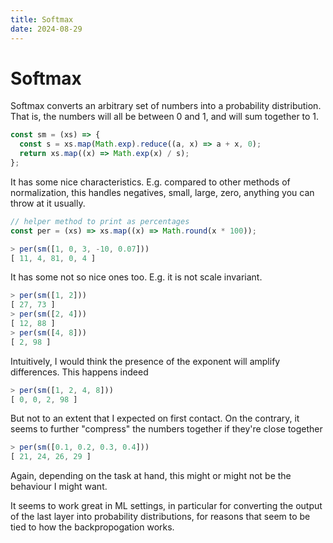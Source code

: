 ```yaml
---
title: Softmax
date: 2024-08-29
---
```


# Softmax

Softmax converts an arbitrary set of numbers into a probability distribution.
That is, the numbers will all be between 0 and 1, and will sum together to 1.

```js
const sm = (xs) => {
  const s = xs.map(Math.exp).reduce((a, x) => a + x, 0);
  return xs.map((x) => Math.exp(x) / s);
};
```

It has some nice characteristics. E.g. compared to other methods of
normalization, this handles negatives, small, large, zero, anything you can
throw at it usually.

```js
// helper method to print as percentages
const per = (xs) => xs.map((x) => Math.round(x * 100));

> per(sm([1, 0, 3, -10, 0.07]))
[ 11, 4, 81, 0, 4 ]
```

It has some not so nice ones too. E.g. it is not scale invariant.

```js
> per(sm([1, 2]))
[ 27, 73 ]
> per(sm([2, 4]))
[ 12, 88 ]
> per(sm([4, 8]))
[ 2, 98 ]
```

Intuitively, I would think the presence of the exponent will amplify
differences. This happens indeed

```js
> per(sm([1, 2, 4, 8]))
[ 0, 0, 2, 98 ]
```

But not to an extent that I expected on first contact. On the contrary, it seems
to further "compress" the numbers together if they're close together

```js
> per(sm([0.1, 0.2, 0.3, 0.4]))
[ 21, 24, 26, 29 ]
```

Again, depending on the task at hand, this might or might not be the behaviour I
might want.

It seems to work great in ML settings, in particular for converting the output
of the last layer into probability distributions, for reasons that seem to be
tied to how the backpropogation works.
